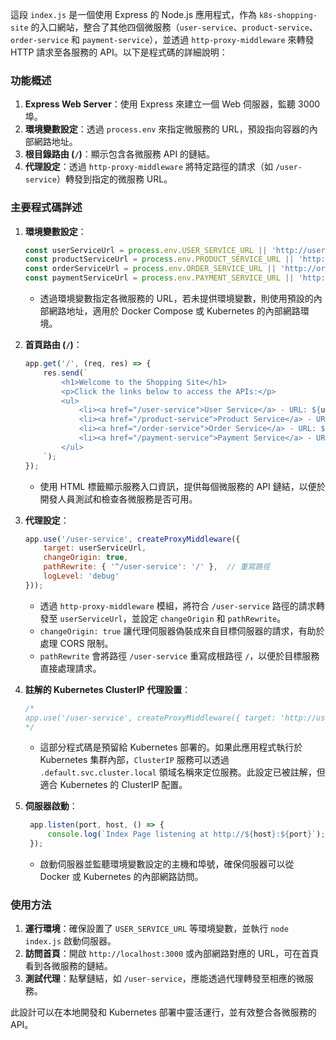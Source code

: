 這段 `index.js` 是一個使用 Express 的 Node.js 應用程式，作為 `k8s-shopping-site` 的入口網站，整合了其他四個微服務（`user-service`、`product-service`、`order-service` 和 `payment-service`），並透過 `http-proxy-middleware` 來轉發 HTTP 請求至各服務的 API。以下是程式碼的詳細說明：

### 功能概述
1. **Express Web Server**：使用 Express 來建立一個 Web 伺服器，監聽 3000 埠。
2. **環境變數設定**：透過 `process.env` 來指定微服務的 URL，預設指向容器的內部網路地址。
3. **根目錄路由 (`/`)**：顯示包含各微服務 API 的鏈結。
4. **代理設定**：透過 `http-proxy-middleware` 將特定路徑的請求（如 `/user-service`）轉發到指定的微服務 URL。

### 主要程式碼詳述

1. **環境變數設定**：
   ```javascript
   const userServiceUrl = process.env.USER_SERVICE_URL || 'http://user-service:3001';
   const productServiceUrl = process.env.PRODUCT_SERVICE_URL || 'http://product-service:3002';
   const orderServiceUrl = process.env.ORDER_SERVICE_URL || 'http://order-service:3003';
   const paymentServiceUrl = process.env.PAYMENT_SERVICE_URL || 'http://payment-service:3004';
   ```
   - 透過環境變數指定各微服務的 URL，若未提供環境變數，則使用預設的內部網路地址，適用於 Docker Compose 或 Kubernetes 的內部網路環境。

2. **首頁路由 (`/`)**：
   ```javascript
   app.get('/', (req, res) => {
       res.send(`
           <h1>Welcome to the Shopping Site</h1>
           <p>Click the links below to access the APIs:</p>
           <ul>
               <li><a href="/user-service">User Service</a> - URL: ${userServiceUrl}</li>
               <li><a href="/product-service">Product Service</a> - URL: ${productServiceUrl}</li>
               <li><a href="/order-service">Order Service</a> - URL: ${orderServiceUrl}</li>
               <li><a href="/payment-service">Payment Service</a> - URL: ${paymentServiceUrl}</li>
           </ul>
       `);
   });
   ```
   - 使用 HTML 標籤顯示服務入口資訊，提供每個微服務的 API 鏈結，以便於開發人員測試和檢查各微服務是否可用。

3. **代理設定**：
   ```javascript
   app.use('/user-service', createProxyMiddleware({ 
       target: userServiceUrl, 
       changeOrigin: true, 
       pathRewrite: { '^/user-service': '/' },  // 重寫路徑
       logLevel: 'debug' 
   }));
   ```
   - 透過 `http-proxy-middleware` 模組，將符合 `/user-service` 路徑的請求轉發至 `userServiceUrl`，並設定 `changeOrigin` 和 `pathRewrite`。
   - `changeOrigin: true` 讓代理伺服器偽裝成來自目標伺服器的請求，有助於處理 CORS 限制。
   - `pathRewrite` 會將路徑 `/user-service` 重寫成根路徑 `/`，以便於目標服務直接處理請求。

4. **註解的 Kubernetes ClusterIP 代理設置**：
   ```javascript
   /*
   app.use('/user-service', createProxyMiddleware({ target: 'http://user-service.default.svc.cluster.local:3001', changeOrigin: true }));
   */
   ```
   - 這部分程式碼是預留給 Kubernetes 部署的。如果此應用程式執行於 Kubernetes 集群內部，`ClusterIP` 服務可以透過 `.default.svc.cluster.local` 領域名稱來定位服務。此設定已被註解，但適合 Kubernetes 的 ClusterIP 配置。

5. **伺服器啟動**：
   ```javascript
    app.listen(port, host, () => {
        console.log(`Index Page listening at http://${host}:${port}`);
    });
   ```
   - 啟動伺服器並監聽環境變數設定的主機和埠號，確保伺服器可以從 Docker 或 Kubernetes 的內部網路訪問。

### 使用方法
1. **運行環境**：確保設置了 `USER_SERVICE_URL` 等環境變數，並執行 `node index.js` 啟動伺服器。
2. **訪問首頁**：開啟 `http://localhost:3000` 或內部網路對應的 URL，可在首頁看到各微服務的鏈結。
3. **測試代理**：點擊鏈結，如 `/user-service`，應能透過代理轉發至相應的微服務。

此設計可以在本地開發和 Kubernetes 部署中靈活運行，並有效整合各微服務的 API。